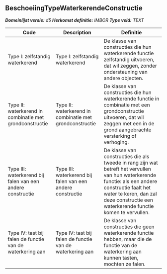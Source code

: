 ﻿## BeschoeiingTypeWaterkerendeConstructie

*__Domeinlijst versie:__ d5*
*__Herkomst definitie:__ IMBOR*
*__Type veld:__ TEXT*

|__Code__ |__Description__ |__Definitie__	|
|	---	|	---	|   ---	| 
| Type I: zelfstandig waterkerend | Type I: zelfstandig waterkerend | De klasse van constructies die hun waterkerende functie zelfstandig uitvoeren, dat wil zeggen, zonder ondersteuning van andere objecten. |
| Type II: waterkerend in combinatie met grondconstructie | Type II: waterkerend in combinatie met grondconstructie | De klasse van constructies die hun waterkerende functie in combinatie met een grondconstructie uitvoeren, dat wil zeggen met een in de grond aangebrachte versterking of verhoging. |
| Type III: waterkerend bij falen van een andere constructie | Type III: waterkerend bij falen van een andere constructie | De klasse van constructies die als tweede in rang zijn wat betreft het vervullen van hun waterkerende functie: als een andere constructie faalt het water te keren, dan zal deze constructie een waterkerende functie komen te vervullen. |
| Type IV: tast bij falen de functie van de waterkering aan | Type IV: tast bij falen de functie van de waterkering aan | De klasse van constructies die geen waterkerende functie hebben, maar die de functie van de waterkering aan kunnen tasten, mochten ze falen. |

